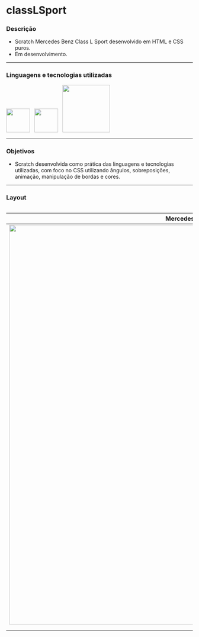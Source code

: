 # classLSport

### Descrição
+  Scratch Mercedes Benz Class L Sport desenvolvido em HTML e CSS puros.
+ Em desenvolvimento. 

---

### Linguagens e tecnologias utilizadas
<image src="https://user-images.githubusercontent.com/69020289/127960050-acf1c8c7-289f-4461-924b-83ae7d561da0.png" width = "64px">_&nbsp;&nbsp;_ <image src="https://user-images.githubusercontent.com/69020289/127960057-5e667537-3763-4f46-8b21-8b18246d33a5.png" width = "64px" >_&nbsp;&nbsp;_ <image src="https://user-images.githubusercontent.com/69020289/127961069-374c1c35-8814-4e2a-8474-ccc1f33ab4c2.png" width = "128px"> 

 
---

### Objetivos 
+ Scratch desenvolvida como prática das linguagens e tecnologias utilizadas, com foco no CSS utilizando ângulos, sobreposições, animação, manipulação de bordas e cores.
 
 ---
 
### Layout
<div style="display: flex;">

|     Mercedes-Benz Class L Sport    |
| ---------------------------------- |
| <image src="https://user-images.githubusercontent.com/69020289/135781388-c7d992bf-0093-4aa9-890f-65c48a9e4816.PNG" width="1080px"> | <image src="https://user-images.githubusercontent.com/69020289/133950319-e58fe72a-18ba-43fb-a20e-ed8282cb3454.PNG" width="270px"> |
| | |
| | |

---
